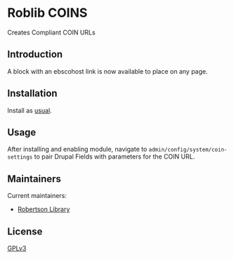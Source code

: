 # Roblib COINS

Creates Compliant COIN URLs

## Introduction

A block with an ebscohost link is now available to place on any page.

## Installation

Install as
[usual](https://www.drupal.org/docs/extending-drupal/installing-modules).

## Usage

After installing and enabling module, navigate to `admin/config/system/coin-settings` to pair Drupal Fields with parameters for the COIN URL.

## Maintainers
Current maintainers:

* [Robertson Library](https://library.upei.ca/)

## License
[GPLv3](http://www.gnu.org/licenses/gpl-3.0.txt)
